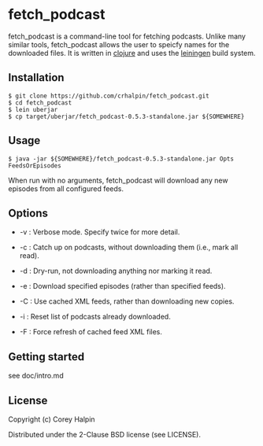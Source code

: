 # fetch\_podcast

fetch\_podcast is a command-line tool for fetching podcasts.  Unlike many
similar tools, fetch\_podcast allows the user to speicfy names for the
downloaded files.  It is written in [clojure](http://clojure.org/) and uses the
[leiningen](http://leiningen.org/) build system.

## Installation

    $ git clone https://github.com/crhalpin/fetch_podcast.git
    $ cd fetch_podcast
    $ lein uberjar
    $ cp target/uberjar/fetch_podcast-0.5.3-standalone.jar ${SOMEWHERE}

## Usage

    $ java -jar ${SOMEWHERE}/fetch_podcast-0.5.3-standalone.jar Opts FeedsOrEpisodes

When run with no arguments, fetch\_podcast will download any new episodes from
all configured feeds.

## Options

* -v : Verbose mode.  Specify twice for more detail.

* -c : Catch up on podcasts, without downloading them (i.e., mark all read).

* -d : Dry-run, not downloading anything nor marking it read.

* -e : Download specified episodes (rather than specified feeds).

* -C : Use cached XML feeds, rather than downloading new copies.

* -i : Reset list of podcasts already downloaded.

* -F : Force refresh of cached feed XML files.

## Getting started

see doc/intro.md

## License

Copyright (c) Corey Halpin

Distributed under the 2-Clause BSD license (see LICENSE).
